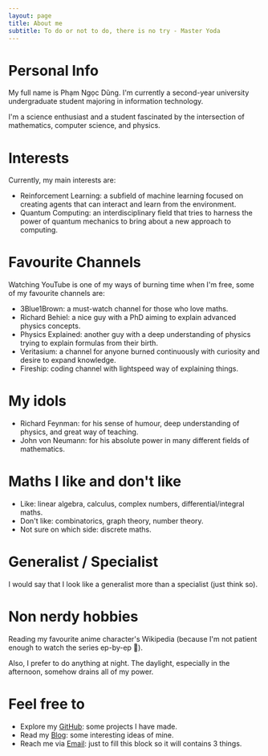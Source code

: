 ```yaml
---
layout: page
title: About me
subtitle: To do or not to do, there is no try - Master Yoda
---
```


# Personal Info
My full name is Phạm Ngọc Dũng. I'm currently a second-year university undergraduate student majoring in information technology.  

I'm a science enthusiast and a student fascinated by the intersection of mathematics, computer science, and physics. 

# Interests
Currently, my main interests are:
- Reinforcement Learning: a subfield of machine learning focused on creating agents that can interact and learn from the environment.
- Quantum Computing: an interdisciplinary field that tries to harness the power of quantum mechanics to bring about a new approach to computing.

# Favourite Channels
Watching YouTube is one of my ways of burning time when I'm free, some of my favourite channels are:
- 3Blue1Brown: a must-watch channel for those who love maths.
- Richard Behiel: a nice guy with a PhD aiming to explain advanced physics concepts.
- Physics Explained: another guy with a deep understanding of physics trying to explain formulas from their birth.
- Veritasium: a channel for anyone burned continuously with curiosity and desire to expand knowledge.
- Fireship: coding channel with lightspeed way of explaining things.

# My idols
- Richard Feynman: for his sense of humour, deep understanding of physics, and great way of teaching.
- John von Neumann: for his absolute power in many different fields of mathematics.

# Maths I like and don't like
- Like: linear algebra, calculus, complex numbers, differential/integral maths.
- Don't like: combinatorics, graph theory, number theory.
- Not sure on which side: discrete maths.

# Generalist / Specialist
I would say that I look like a generalist more than a specialist (just think so).

# Non nerdy hobbies
Reading my favourite anime character's Wikipedia (because I'm not patient enough to watch the series ep-by-ep 🥲).

Also, I prefer to do anything at night. The daylight, especially in the afternoon, somehow drains all of my power.

# Feel free to
- Explore my [GitHub](https://github.com/dzungphieuluuky): some projects I have made.
- Read my [Blog](https://dzungphieuluuky.github.io/): some interesting ideas of mine.
- Reach me via [Email](mailto:dungngocpham171@gmail.com): just to fill this block so it will contains 3 things. 
